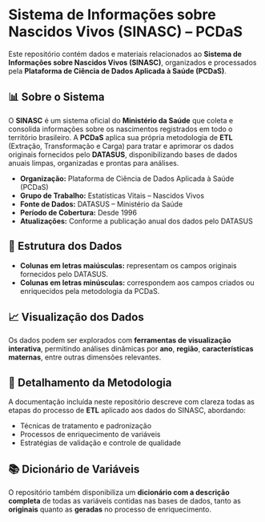 # Sistema de Informações sobre Nascidos Vivos (SINASC) – PCDaS

Este repositório contém dados e materiais relacionados ao **Sistema de Informações sobre Nascidos Vivos (SINASC)**, organizados e processados pela **Plataforma de Ciência de Dados Aplicada à Saúde (PCDaS)**.

## 📊 Sobre o Sistema

O **SINASC** é um sistema oficial do **Ministério da Saúde** que coleta e consolida informações sobre os nascimentos registrados em todo o território brasileiro. A **PCDaS** aplica sua própria metodologia de **ETL** (Extração, Transformação e Carga) para tratar e aprimorar os dados originais fornecidos pelo **DATASUS**, disponibilizando bases de dados anuais limpas, organizadas e prontas para análises.

- **Organização:** Plataforma de Ciência de Dados Aplicada à Saúde (PCDaS)  
- **Grupo de Trabalho:** Estatísticas Vitais – Nascidos Vivos  
- **Fonte de Dados:** DATASUS – Ministério da Saúde  
- **Período de Cobertura:** Desde 1996  
- **Atualizações:** Conforme a publicação anual dos dados pelo DATASUS  

## 📁 Estrutura dos Dados

- **Colunas em letras maiúsculas:** representam os campos originais fornecidos pelo DATASUS.  
- **Colunas em letras minúsculas:** correspondem aos campos criados ou enriquecidos pela metodologia da PCDaS.

## 📈 Visualização dos Dados

Os dados podem ser explorados com **ferramentas de visualização interativa**, permitindo análises dinâmicas por **ano**, **região**, **características maternas**, entre outras dimensões relevantes.

## 📄 Detalhamento da Metodologia

A documentação incluída neste repositório descreve com clareza todas as etapas do processo de **ETL** aplicado aos dados do SINASC, abordando:

- Técnicas de tratamento e padronização  
- Processos de enriquecimento de variáveis  
- Estratégias de validação e controle de qualidade  

## 📚 Dicionário de Variáveis

O repositório também disponibiliza um **dicionário com a descrição completa** de todas as variáveis contidas nas bases de dados, tanto as **originais** quanto as **geradas** no processo de enriquecimento.
